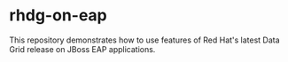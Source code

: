 # rhdg-on-eap
This repository demonstrates how to use features of Red Hat's latest Data Grid release on JBoss EAP applications. 
